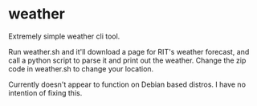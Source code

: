 weather
=======

Extremely simple weather cli tool.

Run weather.sh and it'll download a page for RIT's weather forecast, and call a python script to parse it and print out the weather. Change the zip code in weather.sh to change your location.

Currently doesn't appear to function on Debian based distros. I have no intention of fixing this.
